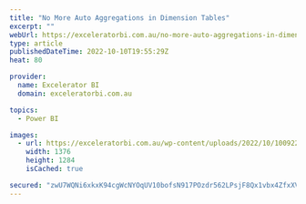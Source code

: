 ```yaml
---
title: "No More Auto Aggregations in Dimension Tables"
excerpt: ""
webUrl: https://exceleratorbi.com.au/no-more-auto-aggregations-in-dimension-tables/
type: article
publishedDateTime: 2022-10-10T19:55:29Z
heat: 80

provider:
  name: Excelerator BI
  domain: exceleratorbi.com.au

topics:
  - Power BI

images:
  - url: https://exceleratorbi.com.au/wp-content/uploads/2022/10/100922_2200_AutoAggrega3.png
    width: 1376
    height: 1284
    isCached: true

secured: "zwU7WQNi6xkxK94cgWcNYOqUV10bofsN917POzdr562LPsjF8Qx1vbx4ZfxXV2wjhzyTQJRa6nCOcr8XusuVV8MI79hXzKcTAO7sWyRSX4PkI5E185KLCIzc9pCk1+ZkpljRjzIKXq8atwtchE2AEfhQPSkc72Gewyq03vGrlpSNvVdesGSI07XlyB5C8iEjH4LJ1+n0Scssf5jyDYStd5bKdC4rghxR+nQPI1KNkTvwl2nn/1RKZgQfrbj4ySInp2DmjopNrh+fCw36kgD91o7i624SrtGLwlHDHYk4RSeZmlTqKl7ePKGKpwYMIGtA11Ir1Lr9u2+veil4VilsTDZc2TfCgUKs1+TXz1PH3jE=;4b+wl5QD3uSyefxh0yCLgA=="
---
```


